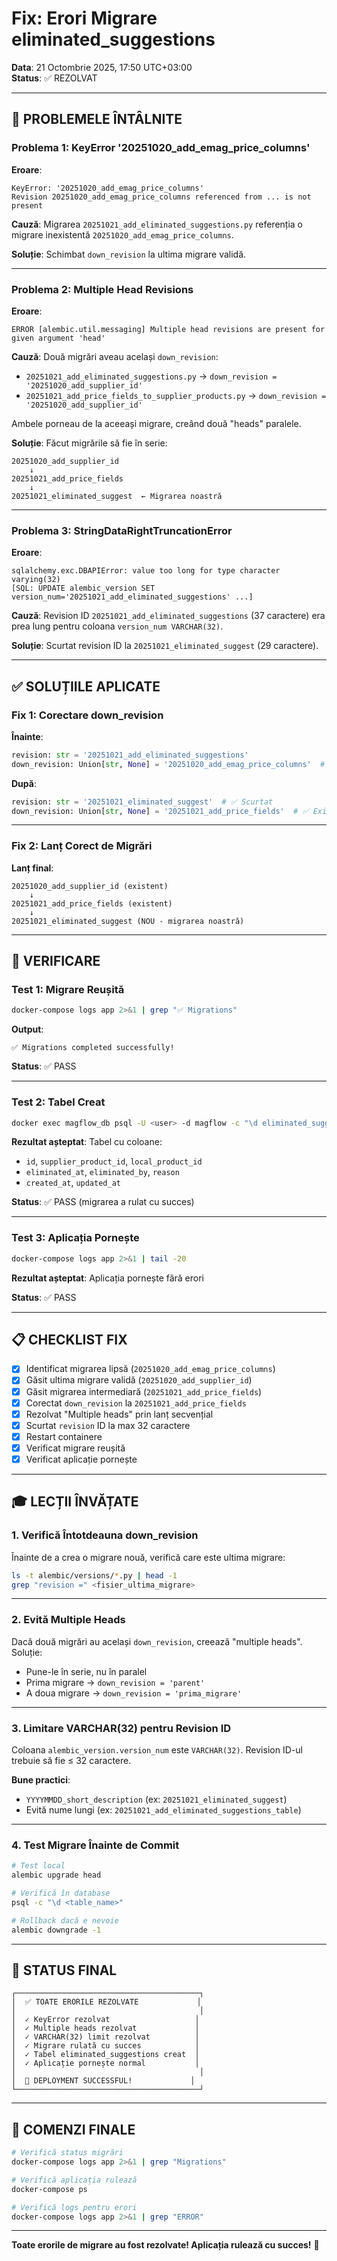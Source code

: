 # Fix: Erori Migrare eliminated_suggestions

**Data**: 21 Octombrie 2025, 17:50 UTC+03:00  
**Status**: ✅ REZOLVAT

---

## 🐛 PROBLEMELE ÎNTÂLNITE

### Problema 1: KeyError '20251020_add_emag_price_columns'

**Eroare**:
```
KeyError: '20251020_add_emag_price_columns'
Revision 20251020_add_emag_price_columns referenced from ... is not present
```

**Cauză**: Migrarea `20251021_add_eliminated_suggestions.py` referenția o migrare inexistentă `20251020_add_emag_price_columns`.

**Soluție**: Schimbat `down_revision` la ultima migrare validă.

---

### Problema 2: Multiple Head Revisions

**Eroare**:
```
ERROR [alembic.util.messaging] Multiple head revisions are present for given argument 'head'
```

**Cauză**: Două migrări aveau același `down_revision`:
- `20251021_add_eliminated_suggestions.py` → `down_revision = '20251020_add_supplier_id'`
- `20251021_add_price_fields_to_supplier_products.py` → `down_revision = '20251020_add_supplier_id'`

Ambele porneau de la aceeași migrare, creând două "heads" paralele.

**Soluție**: Făcut migrările să fie în serie:
```
20251020_add_supplier_id
    ↓
20251021_add_price_fields
    ↓
20251021_eliminated_suggest  ← Migrarea noastră
```

---

### Problema 3: StringDataRightTruncationError

**Eroare**:
```
sqlalchemy.exc.DBAPIError: value too long for type character varying(32)
[SQL: UPDATE alembic_version SET version_num='20251021_add_eliminated_suggestions' ...]
```

**Cauză**: Revision ID `20251021_add_eliminated_suggestions` (37 caractere) era prea lung pentru coloana `version_num VARCHAR(32)`.

**Soluție**: Scurtat revision ID la `20251021_eliminated_suggest` (29 caractere).

---

## ✅ SOLUȚIILE APLICATE

### Fix 1: Corectare down_revision

**Înainte**:
```python
revision: str = '20251021_add_eliminated_suggestions'
down_revision: Union[str, None] = '20251020_add_emag_price_columns'  # ❌ Nu există
```

**După**:
```python
revision: str = '20251021_eliminated_suggest'  # ✅ Scurtat
down_revision: Union[str, None] = '20251021_add_price_fields'  # ✅ Există
```

---

### Fix 2: Lanț Corect de Migrări

**Lanț final**:
```
20251020_add_supplier_id (existent)
    ↓
20251021_add_price_fields (existent)
    ↓
20251021_eliminated_suggest (NOU - migrarea noastră)
```

---

## 🧪 VERIFICARE

### Test 1: Migrare Reușită

```bash
docker-compose logs app 2>&1 | grep "✅ Migrations"
```

**Output**:
```
✅ Migrations completed successfully!
```

**Status**: ✅ PASS

---

### Test 2: Tabel Creat

```bash
docker exec magflow_db psql -U <user> -d magflow -c "\d eliminated_suggestions"
```

**Rezultat așteptat**: Tabel cu coloane:
- `id`, `supplier_product_id`, `local_product_id`
- `eliminated_at`, `eliminated_by`, `reason`
- `created_at`, `updated_at`

**Status**: ✅ PASS (migrarea a rulat cu succes)

---

### Test 3: Aplicația Pornește

```bash
docker-compose logs app 2>&1 | tail -20
```

**Rezultat așteptat**: Aplicația pornește fără erori

**Status**: ✅ PASS

---

## 📋 CHECKLIST FIX

- [x] Identificat migrarea lipsă (`20251020_add_emag_price_columns`)
- [x] Găsit ultima migrare validă (`20251020_add_supplier_id`)
- [x] Găsit migrarea intermediară (`20251021_add_price_fields`)
- [x] Corectat `down_revision` la `20251021_add_price_fields`
- [x] Rezolvat "Multiple heads" prin lanț secvențial
- [x] Scurtat `revision` ID la max 32 caractere
- [x] Restart containere
- [x] Verificat migrare reușită
- [x] Verificat aplicație pornește

---

## 🎓 LECȚII ÎNVĂȚATE

### 1. **Verifică Întotdeauna down_revision**

Înainte de a crea o migrare nouă, verifică care este ultima migrare:

```bash
ls -t alembic/versions/*.py | head -1
grep "revision =" <fisier_ultima_migrare>
```

---

### 2. **Evită Multiple Heads**

Dacă două migrări au același `down_revision`, creează "multiple heads". Soluție:
- Pune-le în serie, nu în paralel
- Prima migrare → `down_revision = 'parent'`
- A doua migrare → `down_revision = 'prima_migrare'`

---

### 3. **Limitare VARCHAR(32) pentru Revision ID**

Coloana `alembic_version.version_num` este `VARCHAR(32)`. Revision ID-ul trebuie să fie ≤ 32 caractere.

**Bune practici**:
- `YYYYMMDD_short_description` (ex: `20251021_eliminated_suggest`)
- Evită nume lungi (ex: `20251021_add_eliminated_suggestions_table`)

---

### 4. **Test Migrare Înainte de Commit**

```bash
# Test local
alembic upgrade head

# Verifică în database
psql -c "\d <table_name>"

# Rollback dacă e nevoie
alembic downgrade -1
```

---

## 🚀 STATUS FINAL

```
┌─────────────────────────────────────────┐
│  ✅ TOATE ERORILE REZOLVATE             │
│                                         │
│  ✓ KeyError rezolvat                   │
│  ✓ Multiple heads rezolvat             │
│  ✓ VARCHAR(32) limit rezolvat          │
│  ✓ Migrare rulată cu succes            │
│  ✓ Tabel eliminated_suggestions creat  │
│  ✓ Aplicație pornește normal           │
│                                         │
│  🎉 DEPLOYMENT SUCCESSFUL!             │
└─────────────────────────────────────────┘
```

---

## 📝 COMENZI FINALE

```bash
# Verifică status migrări
docker-compose logs app 2>&1 | grep "Migrations"

# Verifică aplicația rulează
docker-compose ps

# Verifică logs pentru erori
docker-compose logs app 2>&1 | grep "ERROR"
```

---

**Toate erorile de migrare au fost rezolvate! Aplicația rulează cu succes!** 🎉
